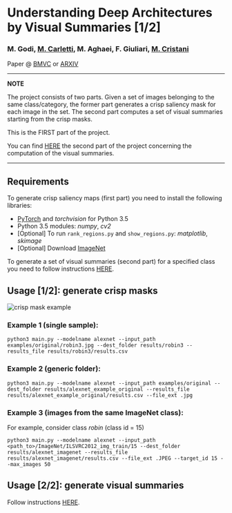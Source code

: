# Understanding Deep Architectures by Visual Summaries [1/2]

### M. Godi, [M. Carletti](http://marcocarletti.altervista.org/), M. Aghaei, F. Giuliari, [M. Cristani](http://profs.sci.univr.it/~cristanm/)

Paper @ [BMVC](http://bmvc2018.org/contents/papers/0794.pdf) or [ARXIV](https://arxiv.org/abs/1801.09103)

---
**NOTE**

The project consists of two parts. Given a set of images belonging to the same class/category, the former part generates a crisp saliency mask for each image in the set. The second part computes a set of visual summaries starting from the crisp masks.

This is the FIRST part of the project.

You can find [HERE](https://github.com/godimarcovr/interpretable_visual_summaries) the second part of the project concerning the computation of the visual summaries.

---

## Requirements
To generate crisp saliency maps (first part) you need to install the following libraries:
- [PyTorch](http://pytorch.org/) and _torchvision_ for Python 3.5
- Python 3.5 modules: _numpy_, _cv2_
- [Optional] To run `rank_regions.py` and `show_regions.py`: _matplotlib_, _skimage_
- [Optional] Download [ImageNet](http://image-net.org/download)

To generate a set of visual summaries (second part) for a specified class you need to follow instructions [HERE](https://github.com/godimarcovr/interpretable_visual_summaries).

## Usage [1/2]: generate crisp masks

![crisp mask example](http://marcocarletti.altervista.org/content/bmvc18_visual.png)

### Example 1 (single sample):

`python3 main.py --modelname alexnet --input_path examples/original/robin3.jpg --dest_folder results/robin3 --results_file results/robin3/results.csv`

### Example 2 (generic folder):

`python3 main.py --modelname alexnet --input_path examples/original --dest_folder results/alexnet_example_original --results_file results/alexnet_example_original/results.csv --file_ext .jpg`

### Example 3 (images from the same ImageNet class):
For example, consider class _robin_ (class id = 15)

`python3 main.py --modelname alexnet --input_path <path_to>/ImageNet/ILSVRC2012_img_train/15 --dest_folder results/alexnet_imagenet --results_file results/alexnet_imagenet/results.csv --file_ext .JPEG --target_id 15 --max_images 50`

## Usage [2/2]: generate visual summaries

Follow instructions [HERE](https://github.com/godimarcovr/interpretable_visual_summaries).
